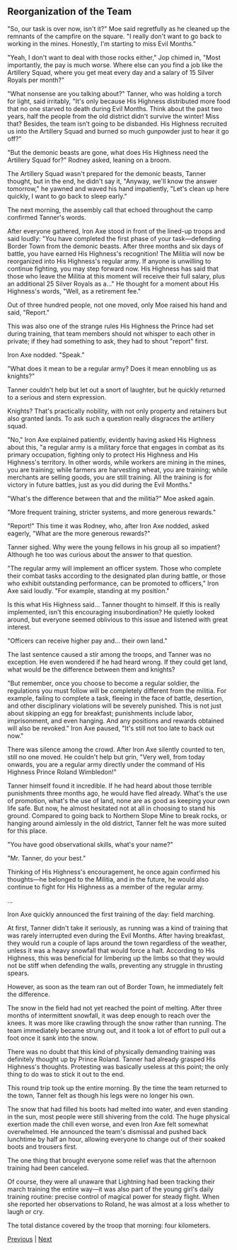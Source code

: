 ## Reorganization of the Team
"So, our task is over now, isn't it?" Moe said regretfully as he cleaned up the remnants of the campfire on the square. "I really don't want to go back to working in the mines. Honestly, I'm starting to miss Evil Months."



"Yeah, I don't want to deal with those rocks either," Jop chimed in, "Most importantly, the pay is much worse. Where else can you find a job like the Artillery Squad, where you get meat every day and a salary of 15 Silver Royals per month?"



"What nonsense are you talking about?" Tanner, who was holding a torch for light, said irritably, "It's only because His Highness distributed more food that no one starved to death during Evil Months. Think about the past two years, half the people from the old district didn't survive the winter! Miss that? Besides, the team isn't going to be disbanded. His Highness recruited us into the Artillery Squad and burned so much gunpowder just to hear it go off?"



"But the demonic beasts are gone, what does His Highness need the Artillery Squad for?" Rodney asked, leaning on a broom.



The Artillery Squad wasn't prepared for the demonic beasts, Tanner thought, but in the end, he didn't say it, "Anyway, we'll know the answer tomorrow," he yawned and waved his hand impatiently, "Let's clean up here quickly, I want to go back to sleep early."



The next morning, the assembly call that echoed throughout the camp confirmed Tanner's words.



After everyone gathered, Iron Axe stood in front of the lined-up troops and said loudly: "You have completed the first phase of your task—defending Border Town from the demonic beasts. After three months and six days of battle, you have earned His Highness's recognition! The Militia will now be reorganized into His Highness's regular army. If anyone is unwilling to continue fighting, you may step forward now. His Highness has said that those who leave the Militia at this moment will receive their full salary, plus an additional 25 Silver Royals as a..." He thought for a moment about His Highness's words, "Well, as a retirement fee."



Out of three hundred people, not one moved, only Moe raised his hand and said, "Report."



This was also one of the strange rules His Highness the Prince had set during training, that team members should not whisper to each other in private; if they had something to ask, they had to shout "report" first.



Iron Axe nodded. "Speak."



"What does it mean to be a regular army? Does it mean ennobling us as knights?"



Tanner couldn't help but let out a snort of laughter, but he quickly returned to a serious and stern expression.



Knights? That's practically nobility, with not only property and retainers but also granted lands. To ask such a question really disgraces the artillery squad.



"No," Iron Axe explained patiently, evidently having asked His Highness about this, "a regular army is a military force that engages in combat as its primary occupation, fighting only to protect His Highness and His Highness's territory. In other words, while workers are mining in the mines, you are training; while farmers are harvesting wheat, you are training; while merchants are selling goods, you are still training. All the training is for victory in future battles, just as you did during the Evil Months."



"What's the difference between that and the militia?" Moe asked again.



"More frequent training, stricter systems, and more generous rewards."



"Report!" This time it was Rodney, who, after Iron Axe nodded, asked eagerly, "What are the more generous rewards?"



Tanner sighed. Why were the young fellows in his group all so impatient? Although he too was curious about the answer to that question.



"The regular army will implement an officer system. Those who complete their combat tasks according to the designated plan during battle, or those who exhibit outstanding performance, can be promoted to officers," Iron Axe said loudly. "For example, standing at my position."



Is this what His Highness said... Tanner thought to himself. If this is really implemented, isn't this encouraging insubordination? He quietly looked around, but everyone seemed oblivious to this issue and listened with great interest.



"Officers can receive higher pay and... their own land."



The last sentence caused a stir among the troops, and Tanner was no exception. He even wondered if he had heard wrong. If they could get land, what would be the difference between them and knights?



"But remember, once you choose to become a regular soldier, the regulations you must follow will be completely different from the militia. For example, failing to complete a task, fleeing in the face of battle, desertion, and other disciplinary violations will be severely punished. This is not just about skipping an egg for breakfast; punishments include labor, imprisonment, and even hanging. And any positions and rewards obtained will also be revoked." Iron Axe paused, "It's still not too late to back out now."



There was silence among the crowd. After Iron Axe silently counted to ten, still no one moved. He couldn't help but grin, "Very well, from today onwards, you are a regular army directly under the command of His Highness Prince Roland Wimbledon!"



Tanner himself found it incredible. If he had heard about those terrible punishments three months ago, he would have fled already. What's the use of promotion, what's the use of land, none are as good as keeping your own life safe. But now, he almost hesitated not at all in choosing to stand his ground. Compared to going back to Northern Slope Mine to break rocks, or hanging around aimlessly in the old district, Tanner felt he was more suited for this place.



"You have good observational skills, what's your name?"



"Mr. Tanner, do your best."



Thinking of His Highness's encouragement, he once again confirmed his thoughts—he belonged to the Militia, and in the future, he would also continue to fight for His Highness as a member of the regular army.

...

Iron Axe quickly announced the first training of the day: field marching.

At first, Tanner didn't take it seriously, as running was a kind of training that was rarely interrupted even during the Evil Months. After having breakfast, they would run a couple of laps around the town regardless of the weather, unless it was a heavy snowfall that would force a halt. According to His Highness, this was beneficial for limbering up the limbs so that they would not be stiff when defending the walls, preventing any struggle in thrusting spears.

However, as soon as the team ran out of Border Town, he immediately felt the difference.

The snow in the field had not yet reached the point of melting. After three months of intermittent snowfall, it was deep enough to reach over the knees. It was more like crawling through the snow rather than running. The team immediately became strung out, and it took a lot of effort to pull out a foot once it sank into the snow.

There was no doubt that this kind of physically demanding training was definitely thought up by Prince Roland. Tanner had already grasped His Highness's thoughts. Protesting was basically useless at this point; the only thing to do was to stick it out to the end.

This round trip took up the entire morning. By the time the team returned to the town, Tanner felt as though his legs were no longer his own.

The snow that had filled his boots had melted into water, and even standing in the sun, most people were still shivering from the cold. The huge physical exertion made the chill even worse, and even Iron Axe felt somewhat overwhelmed. He announced the team's dismissal and pushed back lunchtime by half an hour, allowing everyone to change out of their soaked boots and trousers first.



The one thing that brought everyone some relief was that the afternoon training had been canceled.

Of course, they were all unaware that Lightning had been tracking their march training the entire way—it was also part of the young girl's daily training routine: precise control of magical power for steady flight. When she reported her observations to Roland, he was almost at a loss whether to laugh or cry.

The total distance covered by the troop that morning: four kilometers.





[Previous](CH0091.md) | [Next](CH0093.md)
